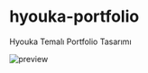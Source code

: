 # hyouka-portfolio
Hyouka Temalı Portfolio Tasarımı

![preview](https://user-images.githubusercontent.com/46195953/165031761-9e3e534d-cbaa-47c2-a990-295c7206d582.png)
